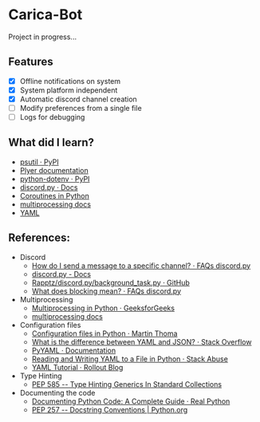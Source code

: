 # Carica-Bot
Project in progress...

## Features
- [X] Offline notifications on system
- [X] System platform independent
- [X] Automatic discord channel creation
- [ ] Modify preferences from a single file
- [ ] Logs for debugging

## What did I learn?
- [psutil · PyPI](https://pypi.org/project/psutil/)
- [Plyer documentation](https://plyer.readthedocs.io/en/latest/)
- [python-dotenv · PyPI](https://pypi.org/project/python-dotenv/)
- [discord.py · Docs](https://discordpy.readthedocs.io/en/latest/)
- [Coroutines in Python](https://stackabuse.com/coroutines-in-python/)
- [multiprocessing docs](https://docs.python.org/3/library/multiprocessing.html#multiprocessing.Process)
- [YAML](https://yaml.org/)

## References:
- Discord
    - [How do I send a message to a specific channel? · FAQs discord.py](https://discordpy.readthedocs.io/en/latest/faq.html?highlight=channel#how-do-i-send-a-message-to-a-specific-channel)
    - [discord.py - Docs](https://discordpy.readthedocs.io/en/latest/api.html#textchannel)
    - [Rapptz/discord.py/background_task.py · GitHub](https://github.com/Rapptz/discord.py/blob/master/examples/background_task.py)
    - [What does blocking mean? · FAQs discord.py](https://discordpy.readthedocs.io/en/latest/faq.html?highlight=channel#what-does-blocking-mean)
- Multiprocessing
    - [Multiprocessing in Python · GeeksforGeeks](https://www.geeksforgeeks.org/multiprocessing-python-set-1/)
    - [multiprocessing docs](https://docs.python.org/3/library/multiprocessing.html#multiprocessing.Process)
- Configuration files
    - [Configuration files in Python · Martin Thoma](https://martin-thoma.com/configuration-files-in-python/#yaml)
    - [What is the difference between YAML and JSON? · Stack Overflow](https://stackoverflow.com/questions/1726802/what-is-the-difference-between-yaml-and-json)
    - [PyYAML · Documentation](https://pyyaml.org/wiki/PyYAMLDocumentation)
    - [Reading and Writing YAML to a File in Python · Stack Abuse](https://stackabuse.com/reading-and-writing-yaml-to-a-file-in-python/)
    - [YAML Tutorial · Rollout Blog](https://rollout.io/blog/yaml-tutorial-everything-you-need-get-started/)
- Type Hinting
    - [PEP 585 -- Type Hinting Generics In Standard Collections](https://www.python.org/dev/peps/pep-0585/)
- Documenting the code
    - [Documenting Python Code: A Complete Guide · Real Python](https://realpython.com/documenting-python-code/)
    - [PEP 257 -- Docstring Conventions | Python.org](https://www.python.org/dev/peps/pep-0257/)